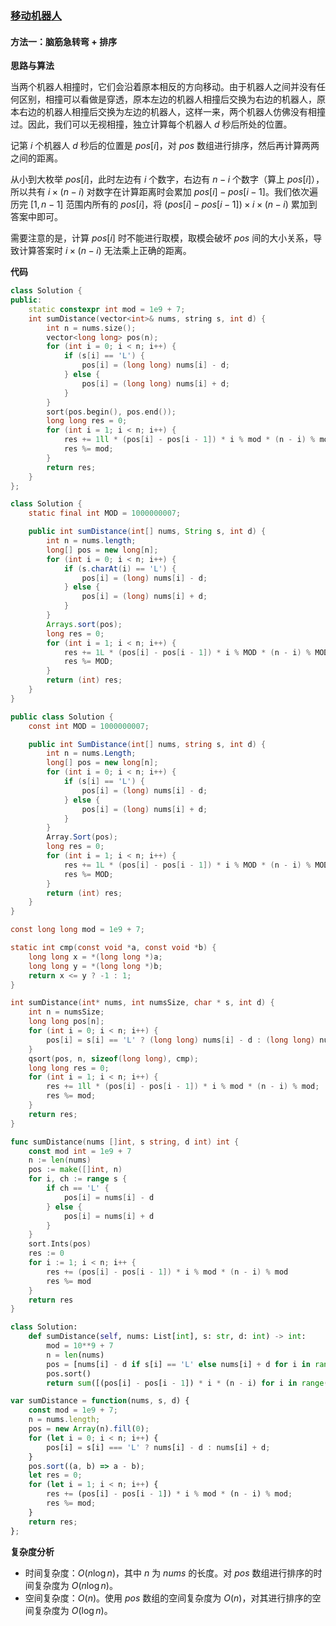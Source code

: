 ### [移动机器人](https://leetcode.cn/problems/movement-of-robots/solutions/2470646/yi-dong-ji-qi-ren-by-leetcode-solution-tm4n/)

#### 方法一：脑筋急转弯 + 排序

**思路与算法**

当两个机器人相撞时，它们会沿着原本相反的方向移动。由于机器人之间并没有任何区别，相撞可以看做是穿透，原本左边的机器人相撞后交换为右边的机器人，原本右边的机器人相撞后交换为左边的机器人，这样一来，两个机器人仿佛没有相撞过。因此，我们可以无视相撞，独立计算每个机器人 $d$ 秒后所处的位置。

记第 $i$ 个机器人 $d$ 秒后的位置是 $pos[i]$，对 $pos$ 数组进行排序，然后再计算两两之间的距离。

从小到大枚举 $pos[i]$，此时左边有 $i$ 个数字，右边有 $n - i$ 个数字（算上 $pos[i]$），所以共有 $i \times (n - i)$ 对数字在计算距离时会累加 $pos[i] - pos[i - 1]$。我们依次遍历完 $[1, n - 1]$ 范围内所有的 $pos[i]$，将 $(pos[i] - pos[i - 1]) \times i \times (n - i)$ 累加到答案中即可。

需要注意的是，计算 $pos[i]$ 时不能进行取模，取模会破坏 $pos$ 间的大小关系，导致计算答案时 $i \times (n - i)$ 无法乘上正确的距离。

**代码**

```cpp
class Solution {
public:
    static constexpr int mod = 1e9 + 7;
    int sumDistance(vector<int>& nums, string s, int d) {
        int n = nums.size();
        vector<long long> pos(n);
        for (int i = 0; i < n; i++) {
            if (s[i] == 'L') {
                pos[i] = (long long) nums[i] - d;
            } else {
                pos[i] = (long long) nums[i] + d;
            }
        }
        sort(pos.begin(), pos.end());
        long long res = 0;
        for (int i = 1; i < n; i++) {
            res += 1ll * (pos[i] - pos[i - 1]) * i % mod * (n - i) % mod;
            res %= mod;
        }
        return res;
    }
};
```

```java
class Solution {
    static final int MOD = 1000000007;

    public int sumDistance(int[] nums, String s, int d) {
        int n = nums.length;
        long[] pos = new long[n];
        for (int i = 0; i < n; i++) {
            if (s.charAt(i) == 'L') {
                pos[i] = (long) nums[i] - d;
            } else {
                pos[i] = (long) nums[i] + d;
            }
        }
        Arrays.sort(pos);
        long res = 0;
        for (int i = 1; i < n; i++) {
            res += 1L * (pos[i] - pos[i - 1]) * i % MOD * (n - i) % MOD;
            res %= MOD;
        }
        return (int) res;
    }
}
```

```csharp
public class Solution {
    const int MOD = 1000000007;

    public int SumDistance(int[] nums, string s, int d) {
        int n = nums.Length;
        long[] pos = new long[n];
        for (int i = 0; i < n; i++) {
            if (s[i] == 'L') {
                pos[i] = (long) nums[i] - d;
            } else {
                pos[i] = (long) nums[i] + d;
            }
        }
        Array.Sort(pos);
        long res = 0;
        for (int i = 1; i < n; i++) {
            res += 1L * (pos[i] - pos[i - 1]) * i % MOD * (n - i) % MOD;
            res %= MOD;
        }
        return (int) res;
    }
}
```

```c
const long long mod = 1e9 + 7;

static int cmp(const void *a, const void *b) {
    long long x = *(long long *)a;
    long long y = *(long long *)b;
    return x <= y ? -1 : 1;
}

int sumDistance(int* nums, int numsSize, char * s, int d) {
    int n = numsSize;
    long long pos[n];
    for (int i = 0; i < n; i++) {
        pos[i] = s[i] == 'L' ? (long long) nums[i] - d : (long long) nums[i] + d;
    }
    qsort(pos, n, sizeof(long long), cmp);
    long long res = 0;
    for (int i = 1; i < n; i++) {
        res += 1ll * (pos[i] - pos[i - 1]) * i % mod * (n - i) % mod;
        res %= mod;
    }
    return res;
}
```

```go
func sumDistance(nums []int, s string, d int) int {
    const mod int = 1e9 + 7
    n := len(nums)
    pos := make([]int, n)
    for i, ch := range s {
        if ch == 'L' {
            pos[i] = nums[i] - d
        } else {
            pos[i] = nums[i] + d
        }
    }
    sort.Ints(pos)
    res := 0
    for i := 1; i < n; i++ {
        res += (pos[i] - pos[i - 1]) * i % mod * (n - i) % mod
        res %= mod
    }
    return res
}
```

```python
class Solution:
    def sumDistance(self, nums: List[int], s: str, d: int) -> int:
        mod = 10**9 + 7
        n = len(nums)
        pos = [nums[i] - d if s[i] == 'L' else nums[i] + d for i in range(n)]
        pos.sort()
        return sum([(pos[i] - pos[i - 1]) * i * (n - i) for i in range(1, n)]) % mod
```

```javascript
var sumDistance = function(nums, s, d) {
    const mod = 1e9 + 7;
    n = nums.length;
    pos = new Array(n).fill(0);
    for (let i = 0; i < n; i++) {
        pos[i] = s[i] === 'L' ? nums[i] - d : nums[i] + d;
    }
    pos.sort((a, b) => a - b);
    let res = 0;
    for (let i = 1; i < n; i++) {
        res += (pos[i] - pos[i - 1]) * i % mod * (n - i) % mod;
        res %= mod;
    }
    return res;
};
```

**复杂度分析**

-   时间复杂度：$O(n\log n)$，其中 $n$ 为 $nums$ 的长度。对 $pos$ 数组进行排序的时间复杂度为 $O(n\log n)$。
-   空间复杂度：$O(n)$。使用 $pos$ 数组的空间复杂度为 $O(n)$，对其进行排序的空间复杂度为 $O(\log n)$。
